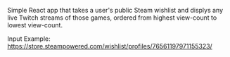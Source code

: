 Simple React app that takes a user's public Steam wishlist and displys any live Twitch streams of those games, ordered from highest view-count to lowest view-count.

Input Example: 
https://store.steampowered.com/wishlist/profiles/76561197971155323/
